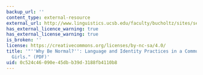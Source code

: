 ```yaml
---
backup_url: ''
content_type: external-resource
external_url: http://www.linguistics.ucsb.edu/faculty/bucholtz/sites/secure.lsit.ucsb.edu.ling.d7_b/files/sitefiles/research/publications/Bucholtz1999-LinS.pdf
has_external_licence_warning: true
has_external_license_warning: true
is_broken: ''
license: https://creativecommons.org/licenses/by-nc-sa/4.0/
title: '"''Why Be Normal?'': Language and Identity Practices in a Community of Nerd
  Girls." (PDF)'
uid: 0c524c46-090e-45db-b39d-3188fb4110b8
---
```

